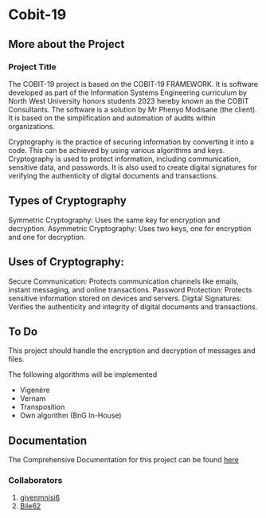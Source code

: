 # Cobit-19

## More about the Project

### Project Title

The COBIT-19 project is based on the COBIT-19 FRAMEWORK. It is software developed as part of the Information Systems Engineering curriculum by North West University honors students 2023 hereby known as the COBIT Consultants. The software is a solution by Mr Phenyo Modisane (the client). It is based on the simplification and automation of audits within organizations. 


Cryptography is the practice of securing information by converting it into a code. This can be achieved by using various algorithms and keys. Cryptography is used to protect information, including communication, sensitive data, and passwords. It is also used to create digital signatures for verifying the authenticity of digital documents and transactions.

## Types of Cryptography

Symmetric Cryptography: Uses the same key for encryption and decryption.
Asymmetric Cryptography: Uses two keys, one for encryption and one for decryption.

## Uses of Cryptography:

Secure Communication: Protects communication channels like emails, instant messaging, and online transactions.
Password Protection: Protects sensitive information stored on devices and servers.
Digital Signatures: Verifies the authenticity and integrity of digital documents and transactions.

## To Do
This project should handle the encryption and decryption of messages and files.

The following algorithms will be implemented
- Vigenère
- Vernam
- Transposition
- Own algorithm (BnG In-House)

## Documentation
The Comprehensive Documentation for this project can be found [here](https://github.com/givenmnisi6/Cryptography-Project/blob/main/Documentation/Project%20document.pdf)

### Collaborators
1. [givenmnisi6](https://github.com/givenmnisi6)
2. [Bile62](https://github.com/Bile62)

         

